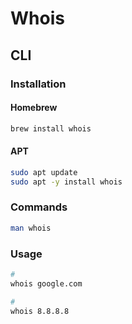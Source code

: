 # Whois

## CLI

### Installation

#### Homebrew

```sh
brew install whois
```

#### APT

```sh
sudo apt update
sudo apt -y install whois
```

### Commands

```sh
man whois
```

### Usage

```sh
#
whois google.com

#
whois 8.8.8.8
```
